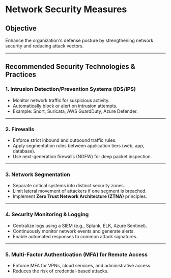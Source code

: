 # Network Security Measures

## Objective
Enhance the organization's defense posture by strengthening network security and reducing attack vectors.

---

## Recommended Security Technologies & Practices

### 1. Intrusion Detection/Prevention Systems (IDS/IPS)
- Monitor network traffic for suspicious activity.  
- Automatically block or alert on intrusion attempts.  
- Example: Snort, Suricata, AWS GuardDuty, Azure Defender.  

---

### 2. Firewalls
- Enforce strict inbound and outbound traffic rules.  
- Apply segmentation rules between application tiers (web, app, database).  
- Use next-generation firewalls (NGFW) for deep packet inspection.  

---

### 3. Network Segmentation
- Separate critical systems into distinct security zones.  
- Limit lateral movement of attackers if one segment is breached.  
- Implement **Zero Trust Network Architecture (ZTNA)** principles.  

---

### 4. Security Monitoring & Logging
- Centralize logs using a SIEM (e.g., Splunk, ELK, Azure Sentinel).  
- Continuously monitor network events and generate alerts.  
- Enable automated responses to common attack signatures.  

---

### 5. Multi-Factor Authentication (MFA) for Remote Access
- Enforce MFA for VPNs, cloud services, and administrative access.  
- Reduces the risk of credential-based attacks.  
